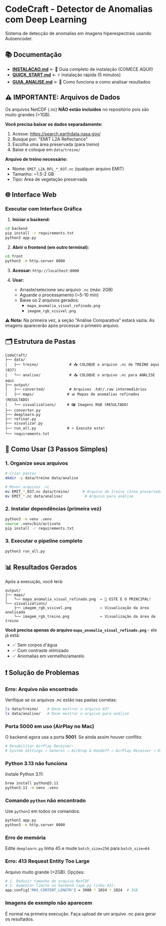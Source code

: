 # CodeCraft - Detector de Anomalias com Deep Learning

Sistema de detecção de anomalias em imagens hiperespectrais usando Autoencoder.

## 📚 Documentação

- **[INSTALACAO.md](INSTALACAO.md)** ← 🔧 Guia completo de instalação (COMECE AQUI!)
- **[QUICK_START.md](QUICK_START.md)** ← ⚡ Instalação rápida (5 minutos)
- **[GUIA_ANALISE.md](GUIA_ANALISE.md)** ← 📘 Como funciona e como analisar resultados

## ⚠️ IMPORTANTE: Arquivos de Dados

Os arquivos NetCDF (.nc) **NÃO estão incluídos** no repositório pois são muito grandes (>1GB).

**Você precisa baixar os dados separadamente:**

1. Acesse: https://search.earthdata.nasa.gov/
2. Busque por: "EMIT L2A Reflectance"
3. Escolha uma área preservada (para treino)
4. Baixe e coloque em `data/treino/`

**Arquivo de treino necessário:**
- Nome: `EMIT_L2A_RFL_*_037.nc` (qualquer arquivo EMIT)
- Tamanho: ~1.5-2 GB
- Tipo: Área de vegetação preservada

## 🌐 Interface Web

### Executar com Interface Gráfica

1. **Iniciar o backend:**
```bash
cd backend
pip install -r requirements.txt
python3 app.py
```

2. **Abrir o frontend (em outro terminal):**
```bash
cd front
python3 -m http.server 8000
```

3. **Acessar:** `http://localhost:8000`

4. **Usar:**
   - Arraste/selecione seu arquivo `.nc` (máx: 2GB)
   - Aguarde o processamento (~5-10 min)
   - Baixe os 2 arquivos gerados:
     - `mapa_anomalia_visual_refinado.png`
     - `imagem_rgb_visivel.png`

**⚠️ Nota:** Na primeira vez, a seção "Análise Comparativa" estará vazia. As imagens aparecerão após processar o primeiro arquivo.

## 🗂️ Estrutura de Pastas

```
CodeCraft/
├── data/
│   ├── treino/              # 📥 COLOQUE o arquivo .nc de TREINO aqui (037)
│   └── analise/             # 📥 COLOQUE o arquivo .nc para ANÁLISE aqui
├── output/
│   ├── converted/           # Arquivos .hdr/.raw intermediários
│   ├── maps/               # 📊 Mapas de anomalias refinados (RESULTADO)
│   └── visualizations/     # 🖼️ Imagens RGB (RESULTADO)
├── converter.py
├── deeplearn.py
├── refinar.py
├── visualizar.py
├── run_all.py              # ⭐ Execute este!
└── requirements.txt
```

## 🚀 Como Usar (3 Passos Simples)

### 1. Organize seus arquivos

```bash
# Criar pastas
mkdir -p data/treino data/analise

# Mover arquivos .nc
mv EMIT_*_037.nc data/treino/      # Arquivo de treino (área preservada)
mv EMIT_*.nc data/analise/          # Arquivo para análise
```

### 2. Instalar dependências (primeira vez)

```bash
python3 -m venv .venv
source .venv/bin/activate
pip install -r requirements.txt
```

### 3. Executar o pipeline completo

```bash
python3 run_all.py
```

## 📊 Resultados Gerados

Após a execução, você terá:

```
output/
├── maps/
│   └── mapa_anomalia_visual_refinado.png  ← 🎯 ESTE É O PRINCIPAL!
└── visualizations/
    ├── imagem_rgb_visivel.png             ← Visualização da área analisada
    └── imagem_rgb_treino.png              ← Visualização da área de treino
```

**Você precisa apenas do arquivo `mapa_anomalia_visual_refinado.png`** - ele já está:
- ✅ Sem corpos d'água
- ✅ Com contraste otimizado
- ✅ Anomalias em vermelho/amarelo

## ❗ Solução de Problemas

### Erro: Arquivo não encontrado
Verifique se os arquivos .nc estão nas pastas corretas:
```bash
ls data/treino/    # Deve mostrar o arquivo 037
ls data/analise/   # Deve mostrar o arquivo para análise
```

### Porta 5000 em uso (AirPlay no Mac)
O backend agora usa a porta **5001**. Se ainda assim houver conflito:
```bash
# Desabilitar AirPlay Receiver:
# System Settings → General → AirDrop & Handoff → AirPlay Receiver → Off
```

### Python 3.13 não funciona
Instale Python 3.11:
```bash
brew install python@3.11
python3.11 -m venv .venv
```

### Comando `python` não encontrado
Use `python3` em todos os comandos:
```bash
python3 app.py
python3 -m http.server 8000
```

### Erro de memória
Edite `deeplearn.py` linha 45 e mude `batch_size=256` para `batch_size=64`

### Erro: 413 Request Entity Too Large
Arquivo muito grande (>2GB). Opções:
```bash
# 1. Reduzir tamanho do arquivo NetCDF
# 2. Aumentar limite no backend (app.py linha 43):
app.config['MAX_CONTENT_LENGTH'] = 3000 * 1024 * 1024  # 3GB
```

### Imagens de exemplo não aparecem
É normal na primeira execução. Faça upload de um arquivo .nc para gerar os resultados.